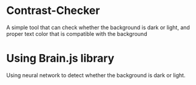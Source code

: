 # Contrast-Checker
A simple tool that can check whether the background is dark or light, and proper text color that is compatible with the background

# Using Brain.js library
Using neural network to detect whether the background is dark or light.

